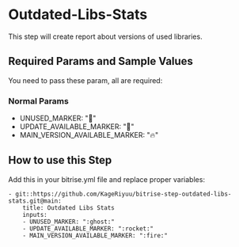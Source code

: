 # Outdated-Libs-Stats

This step will create report about versions of used libraries.


## Required Params and Sample Values

You need to pass these param, all are required:

### Normal Params
- UNUSED_MARKER:                    ":ghost:"
- UPDATE_AVAILABLE_MARKER:          ":rocket:"
- MAIN_VERSION_AVAILABLE_MARKER:    ":fire:"

## How to use this Step

Add this in your bitrise.yml file and replace proper variables:

```
- git::https://github.com/KageRiyuu/bitrise-step-outdated-libs-stats.git@main:
    title: Outdated Libs Stats
    inputs:
    - UNUSED_MARKER: ":ghost:"
    - UPDATE_AVAILABLE_MARKER: ":rocket:"
    - MAIN_VERSION_AVAILABLE_MARKER: ":fire:"
```